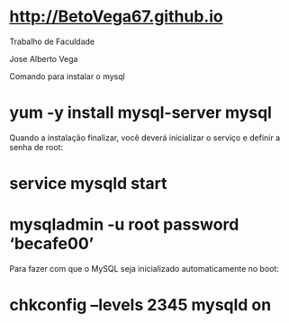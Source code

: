 # http://BetoVega67.github.io
Trabalho de Faculdade

Jose Alberto Vega

Comando para instalar o mysql
# yum -y install mysql-server mysql

Quando a instalação finalizar, você deverá inicializar o serviço e definir a senha de root:
# service mysqld start
# mysqladmin -u root password ‘becafe00’

Para fazer com que o MySQL seja inicializado automaticamente no boot:
# chkconfig –levels 2345 mysqld on
